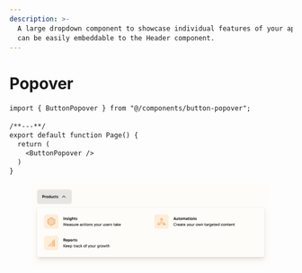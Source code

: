 ```yaml
---
description: >-
  A large dropdown component to showcase individual features of your app. These
  can be easily embeddable to the Header component.
---
```


# Popover

```tsx
import { ButtonPopover } from "@/components/button-popover";

/**---**/
export default function Page() {
  return (
    <ButtonPopover />
  )
}
```

<figure><img src="../.gitbook/assets/image (1) (1).png" alt=""><figcaption></figcaption></figure>
